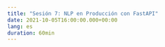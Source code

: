 ```yaml
---
title: "Sesión 7: NLP en Producción con FastAPI"
date: 2021-10-05T16:00:00.000+00:00
lang: es
duration: 60min
---
```


<div>
    <CourseSummary
        description=""
        video="https://www.youtube.com/embed/wSI8shazYaA"
        name="NLP en ES"
        twitter="https://twitter.com/nlp_en_es"
        linkedin="https://www.linkedin.com/company/nlp-en-es"
        github="https://github.com/nlp-en-es"
    />
</div>
